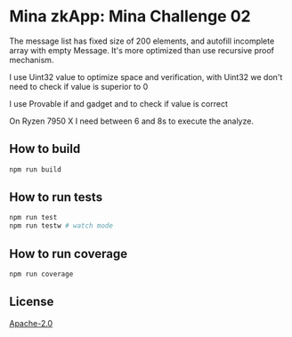 # Mina zkApp: Mina Challenge 02

The message list has fixed size of 200 elements, and autofill incomplete array with empty Message. It's more optimized than use recursive proof mechanism.

I use Uint32 value to optimize space and verification, with Uint32 we don't need to check if value is superior to 0

I use Provable if and gadget and to check if value is correct

On Ryzen 7950 X I need between 6 and 8s to execute the analyze.

## How to build

```sh
npm run build
```

## How to run tests

```sh
npm run test
npm run testw # watch mode
```

## How to run coverage

```sh
npm run coverage
```

## License

[Apache-2.0](LICENSE)
